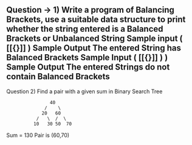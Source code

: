 Question → 1) Write a program of Balancing Brackets, use a suitable data structure to print
whether the string entered is a Balanced Brackets or Unbalanced String
Sample input
( [[{}]] )
Sample Output
The entered String has Balanced Brackets
Sample Input
( [[{}]] ) )
Sample Output
The entered Strings do not contain Balanced Brackets
-------------------------------------------------------------------------------------------------------------------------------------------------------------------------
Question 2) Find a pair with a given sum in Binary Search Tree

                    40
                  /    \
                 20   60
               /   \  /  \
              10   30 50  70
              
 Sum = 130
Pair is (60,70)
